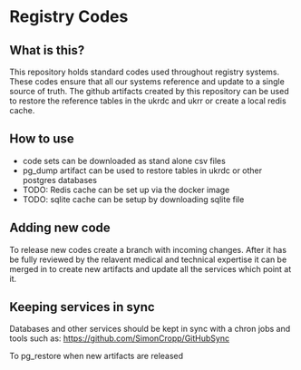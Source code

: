 # Registry Codes
## What is this?
This repository holds standard codes used throughout registry systems. These codes ensure that all our systems reference and update to a single source of truth. The github artifacts created by this repository can be used to restore the reference tables in the ukrdc and ukrr or create a local redis cache. 

## How to use
- code sets can be downloaded as stand alone csv files 
- pg_dump artifact can be used to restore tables in ukrdc or other postgres databases
- TODO: Redis cache can be set up via the docker image
- TODO: sqlite cache can be setup by downloading sqlite file 


## Adding new code 
To release new codes create a branch with incoming changes. After it has be fully reviewed by the relavent medical and technical expertise it can be merged in to create new artifacts and update all the services which point at it. 

## Keeping services in sync
Databases and other services should be kept in sync with a chron jobs and tools such as:
https://github.com/SimonCropp/GitHubSync

To pg_restore when new artifacts are released 